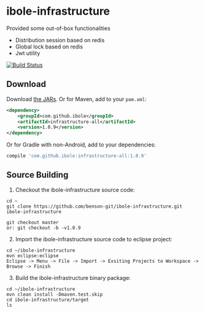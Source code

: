 # ibole-infrastructure


Provided some out-of-box functionalities

- Distribution session based on redis
- Global lock based on redis
- Jwt utility

[![Build Status](https://travis-ci.org/benson-git/ibole-infrastructure.svg?branch=master)](https://travis-ci.org/benson-git/ibole-infrastructure)

Download
--------

Download [the JARs](http://search.maven.org/#search%7Cga%7C1%7Ca%3A%22infrastructure-all%22). Or for Maven, add to your `pom.xml`:
```xml
<dependency>
    <groupId>com.github.ibole</groupId>
    <artifactId>infrastructure-all</artifactId>
    <version>1.0.9</version>
</dependency>
```

Or for Gradle with non-Android, add to your dependencies:
```gradle
compile 'com.github.ibole:infrastructure-all:1.0.9'
```

Source Building
--------

1. Checkout the ibole-infrastructure source code:
  ```
  cd ~  
  git clone https://github.com/benson-git/ibole-infrastructure.git ibole-infrastructure  

  git checkout master  
  or: git checkout -b -v1.0.9  
  ```
2. Import the ibole-infrastructure source code to eclipse project:
  ```
  cd ~/ibole-infrastructure  
  mvn eclipse:eclipse  
  Eclipse -> Menu -> File -> Import -> Exsiting Projects to Workspace -> Browse -> Finish  
  ```
3. Build the ibole-infrastructure binary package:
  ```
  cd ~/ibole-infrastructure  
  mvn clean install -Dmaven.test.skip  
  cd ibole-infrastructure/target  
  ls  
  ```

